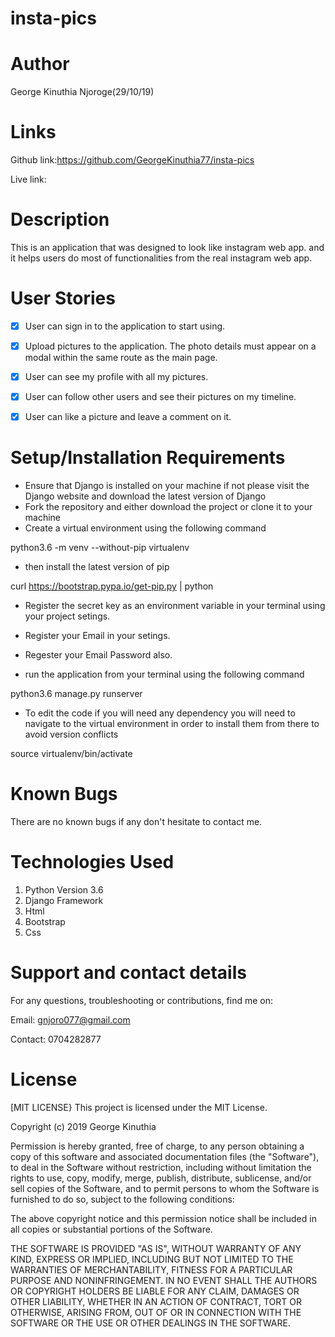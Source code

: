 # insta-pics

# Author
George Kinuthia Njoroge(29/10/19)

# Links
Github link:https://github.com/GeorgeKinuthia77/insta-pics

Live link:

# Description
This is an application that was designed to look like instagram web app. and it helps users do most of functionalities from the real instagram web app.

# User Stories
- [x] User can sign in to the application to start using.
- [x] Upload pictures to the application. The photo details must appear on a modal within the same route as the main page.
- [x] User can see my profile with all my pictures.
- [x] User can follow other users and see their pictures on my timeline.
- [x] User can like a picture and leave a comment on it.


# Setup/Installation Requirements
* Ensure that Django is installed on your machine if not please visit the Django website and download the latest version of Django
* Fork the repository and either download the project or clone it to your machine
* Create a virtual environment using the following command

python3.6 -m venv --without-pip virtualenv

* then install the latest version of pip

curl https://bootstrap.pypa.io/get-pip.py | python

* Register the secret key as an environment variable in your terminal using your project setings.

* Register your Email in your setings.

* Regester your Email Password also.

* run the application from your terminal using the following command

python3.6 manage.py runserver

* To edit the code if you will need any dependency you will need to navigate to the virtual environment in order to install them from there to avoid version conflicts

source virtualenv/bin/activate


# Known Bugs
There are no known bugs if any don't hesitate to contact me.

# Technologies Used
1. Python Version 3.6
2. Django Framework
3. Html
4. Bootstrap
5. Css

# Support and contact details
For any questions, troubleshooting or contributions, find me on:

Email: gnjoro077@gmail.com

Contact: 0704282877

# License
[MIT LICENSE} This project is licensed under the MIT License.

Copyright (c) 2019 George Kinuthia

Permission is hereby granted, free of charge, to any person obtaining a copy of this software and associated documentation files (the "Software"), to deal in the Software without restriction, including without limitation the rights to use, copy, modify, merge, publish, distribute, sublicense, and/or sell copies of the Software, and to permit persons to whom the Software is furnished to do so, subject to the following conditions:

The above copyright notice and this permission notice shall be included in all copies or substantial portions of the Software.

THE SOFTWARE IS PROVIDED "AS IS", WITHOUT WARRANTY OF ANY KIND, EXPRESS OR IMPLIED, INCLUDING BUT NOT LIMITED TO THE WARRANTIES OF MERCHANTABILITY, FITNESS FOR A PARTICULAR PURPOSE AND NONINFRINGEMENT. IN NO EVENT SHALL THE AUTHORS OR COPYRIGHT HOLDERS BE LIABLE FOR ANY CLAIM, DAMAGES OR OTHER LIABILITY, WHETHER IN AN ACTION OF CONTRACT, TORT OR OTHERWISE, ARISING FROM, OUT OF OR IN CONNECTION WITH THE SOFTWARE OR THE USE OR OTHER DEALINGS IN THE SOFTWARE.
